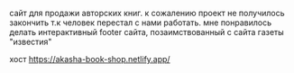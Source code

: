 сайт для продажи авторских книг. к сожалению проект не получилось закончить т.к человек перестал с нами работать.
мне понравилось делать интерактивный footer сайта, позаимствованный с сайта газеты "известия"

хост https://akasha-book-shop.netlify.app/
